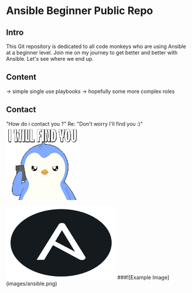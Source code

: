 Ansible Beginner Public Repo
============================

Intro
-----
This Git repository is dedicated to all code monkeys who are using Ansible at a beginner level. 
Join me on my journey to get better and better with Ansible. Let's see where we end up.


Content 
-------
-> simple single use playbooks
-> hopefully some more complex roles


Contact
-------
"How do i contact you ?" Re: "Don't worry I'll find you :)"
![Example GIF](images/i-will-find-you-ill-find-you.gif)

<img src="images/ansible.png" alt="Example Image" width="300" height="200">
###![Example Image](images/ansible.png)
